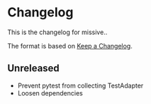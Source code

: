 # Changelog

This is the changelog for missive..

The format is based on [Keep a
Changelog](https://keepachangelog.com/en/1.0.0/).

## Unreleased

- Prevent pytest from collecting TestAdapter
- Loosen dependencies

